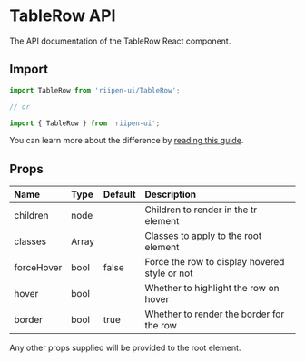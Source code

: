 <!--- This documentation is automatically generated, do not try to edit it. -->

# TableRow API

<p class="description">The API documentation of the TableRow React component.</p>

## Import

```js
import TableRow from 'riipen-ui/TableRow';

// or

import { TableRow } from 'riipen-ui';
```

You can learn more about the difference by [reading this guide](/guides/bundle-size).

## Props

| Name | Type | Default | Description |
|:-----|:-----|:--------|:------------|
| <span class="prop-name">children</span> | <span class="prop-type">node</span> |  | Children to render in the tr element |
| <span class="prop-name">classes</span> | <span class="prop-type">Array<string></span> |  | Classes to apply to the root element |
| <span class="prop-name">forceHover</span> | <span class="prop-type">bool</span> | <span class="prop-default">false</span> | Force the row to display hovered style or not |
| <span class="prop-name">hover</span> | <span class="prop-type">bool</span> |  | Whether to highlight the row on hover |
| <span class="prop-name">border</span> | <span class="prop-type">bool</span> | <span class="prop-default">true</span> | Whether to render the border for the row |


Any other props supplied will be provided to the root element.